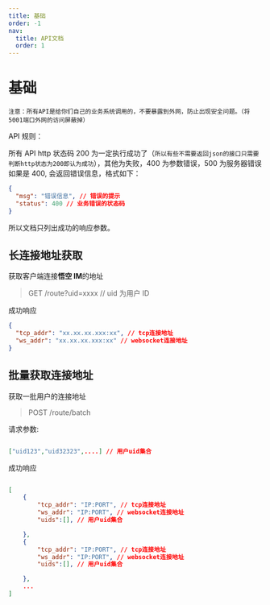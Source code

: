 ```yaml
---
title: 基础
order: -1
nav:
  title: API文档
  order: 1
---
```


# 基础

`注意：所有API是给你们自己的业务系统调用的，不要暴露到外网，防止出现安全问题。（将5001端口外网的访问屏蔽掉）`

API 规则：

所有 API http 状态码 200 为一定执行成功了（`所以有些不需要返回json的接口只需要判断http状态为200即认为成功`），其他为失败，400 为参数错误，500 为服务器错误
如果是 400, 会返回错误信息，格式如下：

```json
{
  "msg": "错误信息", // 错误的提示
  "status": 400 // 业务错误的状态码
}
```

所以文档只列出成功的响应参数。

## 长连接地址获取

获取客户端连接**悟空 IM**的地址

> GET /route?uid=xxxx // uid 为用户 ID

成功响应

```json
{
  "tcp_addr": "xx.xx.xx.xxx:xx", // tcp连接地址
  "ws_addr": "xx.xx.xx.xxx:xx" // websocket连接地址
}
```

## 批量获取连接地址

获取一批用户的连接地址

> POST /route/batch

请求参数:

```json

["uid123","uid32323",....] // 用户uid集合

```

成功响应

```json

[
    {
        "tcp_addr": "IP:PORT", // tcp连接地址
        "ws_addr": "IP:PORT", // websocket连接地址
        "uids":[], // 用户uid集合

    },
    {
        "tcp_addr": "IP:PORT", // tcp连接地址
        "ws_addr": "IP:PORT", // websocket连接地址
        "uids":[], // 用户uid集合

    },
    ...
]


```
